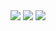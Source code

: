 <img src="https://img.shields.io/badge/python-3776AB?style=flat-square&logo=python&logoColor=white"/>
<img src="https://img.shields.io/badge/openai-412991?style=flat-square&logo=openai&logoColor=white"/>
<img src="https://img.shields.io/badge/naver-03C75A?style=flat-square&logo=naver&logoColor=white"/>
